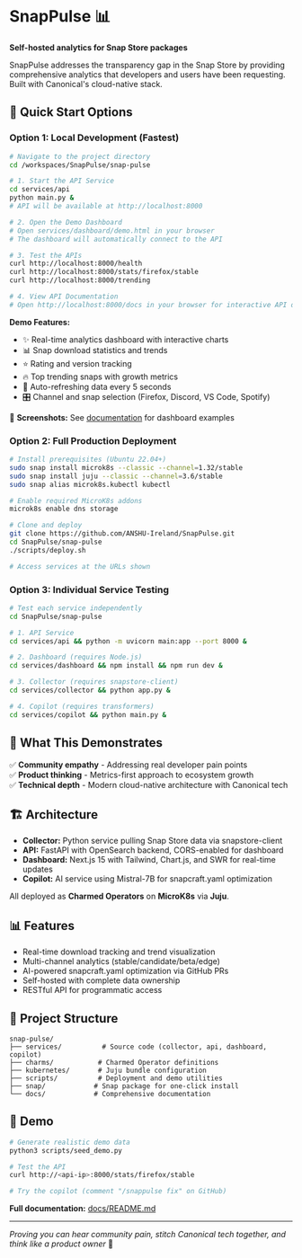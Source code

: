 # SnapPulse 📊

**Self-hosted analytics for Snap Store packages**

SnapPulse addresses the transparency gap in the Snap Store by providing comprehensive analytics that developers and users have been requesting. Built with Canonical's cloud-native stack.

## 🚀 Quick Start Options

### Option 1: Local Development (Fastest)

```bash
# Navigate to the project directory
cd /workspaces/SnapPulse/snap-pulse

# 1. Start the API Service
cd services/api
python main.py &
# API will be available at http://localhost:8000

# 2. Open the Demo Dashboard
# Open services/dashboard/demo.html in your browser
# The dashboard will automatically connect to the API

# 3. Test the APIs
curl http://localhost:8000/health
curl http://localhost:8000/stats/firefox/stable
curl http://localhost:8000/trending

# 4. View API Documentation
# Open http://localhost:8000/docs in your browser for interactive API docs
```

**Demo Features:**
- ✨ Real-time analytics dashboard with interactive charts
- 📊 Snap download statistics and trends
- ⭐ Rating and version tracking
- 🔥 Top trending snaps with growth metrics
- 🔄 Auto-refreshing data every 5 seconds
- 🎛️ Channel and snap selection (Firefox, Discord, VS Code, Spotify)

📸 **Screenshots:** See [documentation](snap-pulse/docs/dashboard-screenshot.md) for dashboard examples

### Option 2: Full Production Deployment

```bash
# Install prerequisites (Ubuntu 22.04+)
sudo snap install microk8s --classic --channel=1.32/stable
sudo snap install juju --classic --channel=3.6/stable
sudo snap alias microk8s.kubectl kubectl

# Enable required MicroK8s addons
microk8s enable dns storage

# Clone and deploy
git clone https://github.com/ANSHU-Ireland/SnapPulse.git
cd SnapPulse/snap-pulse
./scripts/deploy.sh

# Access services at the URLs shown
```

### Option 3: Individual Service Testing

```bash
# Test each service independently
cd SnapPulse/snap-pulse

# 1. API Service
cd services/api && python -m uvicorn main:app --port 8000 &

# 2. Dashboard (requires Node.js)
cd services/dashboard && npm install && npm run dev &

# 3. Collector (requires snapstore-client)
cd services/collector && python app.py &

# 4. Copilot (requires transformers)
cd services/copilot && python main.py &
```

## 🎯 What This Demonstrates

✅ **Community empathy** - Addressing real developer pain points  
✅ **Product thinking** - Metrics-first approach to ecosystem growth  
✅ **Technical depth** - Modern cloud-native architecture with Canonical tech  

## 🏗️ Architecture

- **Collector:** Python service pulling Snap Store data via snapstore-client
- **API:** FastAPI with OpenSearch backend, CORS-enabled for dashboard
- **Dashboard:** Next.js 15 with Tailwind, Chart.js, and SWR for real-time updates
- **Copilot:** AI service using Mistral-7B for snapcraft.yaml optimization

All deployed as **Charmed Operators** on **MicroK8s** via **Juju**.

## 📊 Features

- Real-time download tracking and trend visualization
- Multi-channel analytics (stable/candidate/beta/edge)
- AI-powered snapcraft.yaml optimization via GitHub PRs
- Self-hosted with complete data ownership
- RESTful API for programmatic access

## 📁 Project Structure

```
snap-pulse/
├── services/          # Source code (collector, api, dashboard, copilot)
├── charms/           # Charmed Operator definitions  
├── kubernetes/       # Juju bundle configuration
├── scripts/          # Deployment and demo utilities
├── snap/            # Snap package for one-click install
└── docs/            # Comprehensive documentation
```

## 🧪 Demo

```bash
# Generate realistic demo data
python3 scripts/seed_demo.py

# Test the API
curl http://<api-ip>:8000/stats/firefox/stable

# Try the copilot (comment "/snappulse fix" on GitHub)
```

**Full documentation:** [docs/README.md](docs/README.md)

---

*Proving you can hear community pain, stitch Canonical tech together, and think like a product owner* 🚀